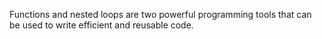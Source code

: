 Functions and nested loops are two powerful programming tools that can be used to write efficient and reusable code.
